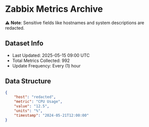 # Zabbix Metrics Archive

⚠️ **Note**: Sensitive fields like hostnames and system descriptions are redacted.

## Dataset Info
- Last Updated: 2025-05-15 09:00 UTC
- Total Metrics Collected: 992
- Update Frequency: Every (1) hour

## Data Structure
```json
{
    "host": "redacted",
    "metric": "CPU Usage",
    "value": "12.5",
    "units": "%",
    "timestamp": "2024-05-21T12:00:00"
}
```
